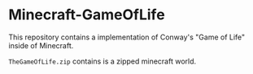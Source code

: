 # Minecraft-GameOfLife

This repository contains a implementation of Conway's "Game of Life" inside of Minecraft.

`TheGameOfLife.zip` contains is a zipped minecraft world.
